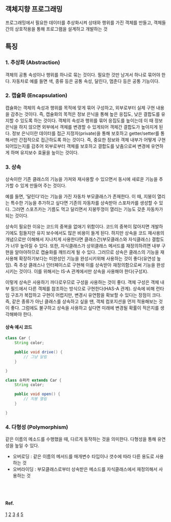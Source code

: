 ## 객체지향 프로그래밍
프로그래밍에서 필요한 데이터를 추상화시켜 상태와 행위를 가진 객체를 만들고, 객체들 간의 상호작용을 통해 프로그램을 설계하고 개발하는 것

## 특징
### 1. 추상화 (Abstraction)
객체의 공통 속성이나 행위를 하나로 묶는 것이다. 필요한 것만 남겨서 하나로 묶어야 한다.
자동차로 예를 들면 색, 종류 등은 공통 속성, 달린다, 멈춘다 등은 공통 기능이다.

### 2. 캡슐화 (Encapsulation)
캡슐화는 객체의 속성과 행위를 목적에 맞게 묶어 구성하고, 외부로부터 실제 구현 내용을 감추는 것이다. 즉, 캡슐화의 목적은 정보 은닉을 통해 높은 응집도, 낮은 결합도를 유지할 수 있도록 하는 것이다. 객체의 속성과 행위를 묶어 응집도를 높이는데 이 때 정보 은닉을 하지 않으면 외부에서 객체를 변경할 수 있게되어 객체간 결합도가 높아지게 된다. 
정보 은닉이란 데이터를 접근 지정자(private)을 통해 보호하고 getter/setter를 통해서만 간접적으로 접근하도록 하는 것이다. 즉, 중요한 정보와 객체 내부가 어떻게 구현 되어있는지를 감추어 외부로부터 객체를 보호하고 결합도를 낮춤으로써 변경에 유연하게 하며 유지보수 효율을 높이는 것이다.

### 3. 상속
상속이란 기존 클래스의 기능을 가져와 재사용할 수 있으면서 동시에 새로운 기능을 추가할 수 있게 만들어 주는 것이다.

예를 들면, '달린다'라는 기능을 가진 자동차 부모클래스가 존재한다. 이 때, 지붕이 열리는 특수한 기능을 추가하고 싶다면 기존의 자동차를 상속받아 스포차카를 생성할 수 있다. 그러면 스포츠카는 기름도 먹고 달리면서 지붕뚜껑이 열리는 기능도 갖춘 자동차가 되는 것이다.

상속이 필요한 이유는 코드의 중복을 없애기 위함이다. 코드의 중복이 많아지면 개발하기에도 힘들지만 유지 보수에서도 많은 비용이 들게 된다. 하지만 상속을 코드 재사용의 개념으로만 이해해서 지나치게 사용한다면 클래스간(부모클래스와 자식클래스) 결합도가 너무 높아질 수 있다. 또한, 자식클래스가 상위클래스 메서드를 재정의하려면 내부 구현을 알아야하므로 캡슐화를 깨뜨리게 될 수 있다. 그러므로 상속은 클래스의 기능을 재사용해 확장하기보다는 미완성인 기능을 완성시키위해 사용하는 것이 좋다(유연성 높임). 즉 추상 클래스나 인터페이스로 구현해 이를 상속받아 재정의함으로써 기능을 완성시키는 것이다. 이를 위해서는 IS-A 관계에서만 상속을 사용해야 한다(구성X).

이렇게 상속은 사용하기 까다로우므로 구성을 사용하는 것이 좋다. 객체 구성은 객체 내부 필드에서 다른 객체를 참조하는 방식으로 구현한다(HAS-A 관계). 상속에 비해 런타임 구조가 복잡하고 구현이 어렵지만, 변경시 유연함을 확보할 수 있다는 장점이 크다. 즉, 같은 종류가 아닌 클래스를 상속하고 싶을 땐, 객체 컴포지션을 먼저 적용해보는 것이 좋다. 그럼에도 불구하고 상속을 사용하고 싶다면 미래에 변경될 확률이 적은지를 생각해봐야 한다.

#### 상속 예시 코드
```java
class Car {
	String color;

	public void drive() {
		// 그냥 달림
	}

}

class 슈퍼카 extends Car {
	String color;

	public void open() {
		// 지붕 열림
	}

}
```


### 4. 다형성 (Polymorphism)
같은 이름의 메소드를 수행했을 때, 다르게 동작하는 것을 의미한다. 다형성을 통해 유연성을 높일 수 있다.
- 오버로딩 : 같은 이름의 메서드를 매개변수 타입이나 갯수에 따라 다른 용도로 사용하는 것
- 오버라이딩 : 부모클래스로부터 상속받은 메소드를 자식클래스에서 재정의해서 사용하는 것




<br>
<br>

#### Ref.
[1](https://lu-coding.tistory.com/99)
[2](https://velog.io/@cyranocoding/%EA%B0%9D%EC%B2%B4-%EC%A7%80%ED%96%A5-%ED%94%84%EB%A1%9C%EA%B7%B8%EB%9E%98%EB%B0%8DOOP-Object-Oriented-Programming-%EA%B0%9C%EB%85%90-%EB%B0%8F-%ED%99%9C%EC%9A%A9-%EC%A0%95%EB%A6%AC-igjyooyc6c#%EC%BA%A1%EC%8A%90%ED%99%94encapsulation)
[3](https://velog.io/@hkoo9329/OOPObject-Oriented-Programming-%EA%B0%9D%EC%B2%B4-%EC%A7%80%ED%96%A5-%ED%94%84%EB%A1%9C%EA%B7%B8%EB%9E%98%EB%B0%8D-%EC%9D%B4%EB%9E%80#%EC%83%81%EC%86%8D%EC%84%B1-%EC%9E%AC%EC%82%AC%EC%9A%A9inheritance)
[4](https://88240.tistory.com/228)
[5](https://wpaud16.tistory.com/94)
